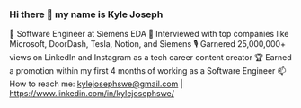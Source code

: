 ### Hi there 👋  my name is Kyle Joseph
🤠 Software Engineer at Siemens EDA
💼 Interviewed with top companies like Microsoft, DoorDash, Tesla, Notion, and Siemens
🎙️ Garnered 25,000,000+ views on LinkedIn and Instagram as a tech career content creator
🏆 Earned a promotion within my first 4 months of working as a Software Engineer
📫 How to reach me: kylejosephswe@gmail.com | https://www.linkedin.com/in/kylejosephswe/
<!--
**kylejosephswe/kylejosephswe** is a ✨ _special_ ✨ repository because its `README.md` (this file) appears on your GitHub profile.

